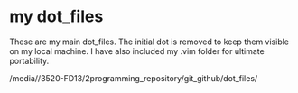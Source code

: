 # my dot_files

These are my main dot_files. 
The initial dot is removed to keep them visible on my local machine.
I have also included my .vim folder for ultimate portability.

/media/<myname>/3520-FD13/2programming_repository/git_github/dot_files/

